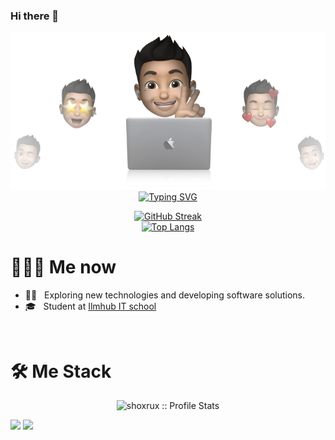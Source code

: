 ### Hi there 👋
<!--
**Shoxrux3689/Shoxrux3689** is a ✨ _special_ ✨ repository because its `README.md` (this file) appears on your GitHub profile.

Here are some ideas to get you started:

- 🔭 I’m currently working on ...
- 🌱 I’m currently learning .Net
- 👯 I’m looking to collaborate on ...
- 🤔 I’m looking for help with ...
- 💬 Ask me about ...
- 📫 How to reach me: ...
- 😄 Pronouns: ...
- ⚡ Fun fact: ...
-->
<p align="center">
<img src="https://raw.githubusercontent.com/leverow/leverow/main/cover_leverow.png" alt="Shoxrux"/>
<a href="https://github.com/shoxrux3689"><img alt="Typing SVG" src="https://readme-typing-svg.herokuapp.com?font=IBM+Plex+Sans&size=25&duration=4500&color=BCB1F7&center=true&width=500&lines=Hi,+I'm+Shoxrux+Xaydarov+👋;.Net+Enthusiast;Nice+to+meet+you!" /> </a> </p>

<div align="center">

[![GitHub Streak](https://streak-stats.demolab.com/?user=shoxrux3689&theme=dark)](https://github.com/shoxrux3689/)<br/>
[![Top Langs](https://github-readme-stats.vercel.app/api/top-langs/?username=shoxrux3689&text_color=ffffff&text_bold=true&title_color=e3289c&bg_color=2b213a&card_width=495px&hide=html,css)](https://github.com/shoxrux3689/)</div>



  <h1> 👨🏻‍💻 Me now </h1>

- 👨‍💻 &nbsp; Exploring new technologies and developing software solutions.
- 🎓 &nbsp; Student at   <a href="https://instagram.com/ilmhub.uz/">Ilmhub IT school</a>
<br/>

<h1>🛠 Me Stack</h1>
<p align="center"><img src="https://github-readme-stats.vercel.app/api?username=shoxrux3689&show_icons=true&theme=synthwave" alt="shoxrux :: Profile Stats" /></p>

[![](https://komarev.com/ghpvc/?username=shoxrux3689&color=orange&label=Profile%20Views)](https://github.com/shoxrux3689/shoxrux3689)
[![](https://img.shields.io/github/followers/shoxrux3689?label=GitHub%20Followers)](https://github.com/shoxrux3689)
